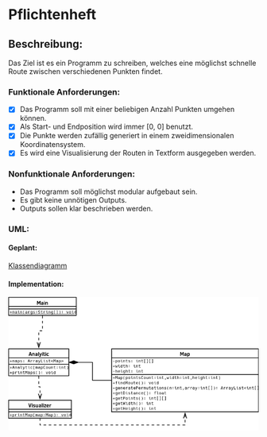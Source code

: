 # Pflichtenheft

## Beschreibung:
Das Ziel ist es ein Programm zu schreiben, welches eine möglichst schnelle Route zwischen verschiedenen Punkten findet.

### Funktionale Anforderungen:

* [x] Das Programm soll mit einer beliebigen Anzahl Punkten umgehen können.
* [x] Als Start- und Endposition wird immer [0, 0] benutzt.
* [x] Die Punkte werden zufällig generiert in einem zweidimensionalen Koordinatensystem.
* [x] Es wird eine Visualisierung der Routen in Textform ausgegeben werden.

### Nonfunktionale Anforderungen:

* Das Programm soll möglichst modular aufgebaut sein.
* Es gibt keine unnötigen Outputs.
* Outputs sollen klar beschrieben werden.

### UML:

#### Geplant:

[Klassendiagramm](M226a_0.png)

#### Implementation:

![Klassendiagramm](M226a_1.png)
